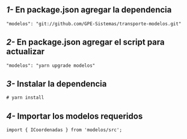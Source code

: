 ## _1-_ En package.json agregar la dependencia

```
"modelos": "git://github.com/GPE-Sistemas/transporte-modelos.git"
```

## _2-_ En package.json agregar el script para actualizar

```
"modelos": "yarn upgrade modelos"
```

## _3-_ Instalar la dependencia

```
# yarn install
```

## _4-_ Importar los modelos requeridos

```
import { ICoordenadas } from 'modelos/src';
```
